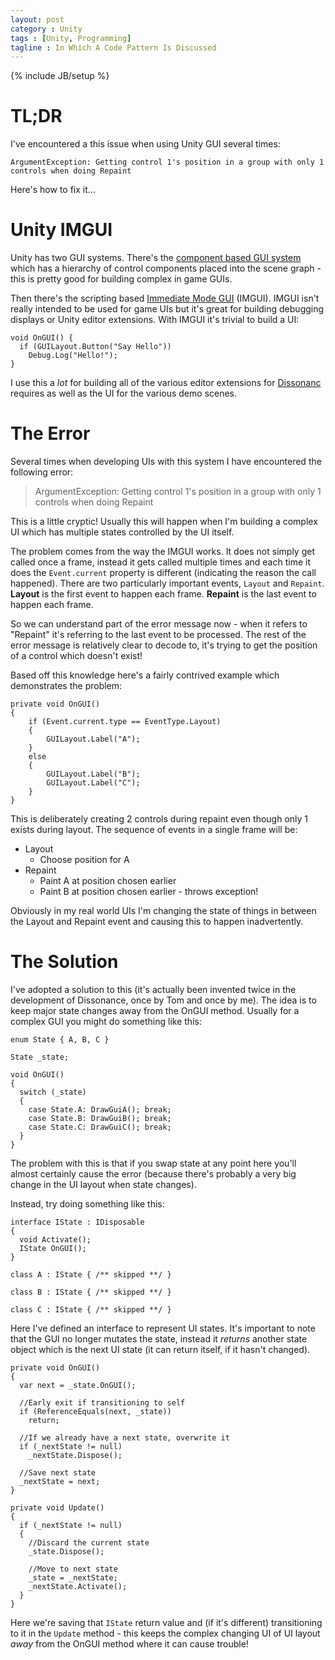 ```yaml
---
layout: post
category : Unity
tags : [Unity, Programming]
tagline : In Which A Code Pattern Is Discussed
---
```

{% include JB/setup %}

# TL;DR

I've encountered a this issue when using Unity GUI several times:

`ArgumentException: Getting control 1's position in a group with only 1 controls when doing Repaint`

Here's how to fix it...

# Unity IMGUI

Unity has two GUI systems. There's the [component based GUI system](https://docs.unity3d.com/Manual/UISystem.html) which has a hierarchy of control components placed into the scene graph - this is pretty good for building complex in game GUIs.

Then there's the scripting based [Immediate Mode GUI](https://docs.unity3d.com/Manual/GUIScriptingGuide.html) (IMGUI). IMGUI isn't really intended to be used for game UIs but it's great for building debugging displays or Unity editor extensions. With IMGUI it's trivial to build a UI:

```
void OnGUI() {
  if (GUILayout.Button("Say Hello"))
    Debug.Log("Hello!");
}
```

I use this a _lot_ for building all of the various editor extensions for [Dissonanc](https://www.assetstore.unity3d.com/#!/content/70078?aid=1100lJ2J) requires as well as the UI for the various demo scenes. 

# The Error

Several times when developing UIs with this system I have encountered the following error:

> ArgumentException: Getting control 1's position in a group with only 1 controls when doing Repaint

This is a little cryptic! Usually this will happen when I'm building a complex UI which has multiple states controlled by the UI itself.

The problem comes from the way the IMGUI works. It does not simply get called once a frame, instead it gets called multiple times and each time it does the `Event.current` property is different (indicating the reason the call happened). There are two particularly important events, `Layout` and `Repaint`. **Layout** is the first event to happen each frame. **Repaint** is the last event to happen each frame.

So we can understand part of the error message now - when it refers to "Repaint" it's referring to the last event to be processed. The rest of the error message is relatively clear to decode to, it's trying to get the position of a control which doesn't exist!

Based off this knowledge here's a fairly contrived example which demonstrates the problem:

```
private void OnGUI()
{
    if (Event.current.type == EventType.Layout)
    {
        GUILayout.Label("A");
    }
    else
    {
        GUILayout.Label("B");
        GUILayout.Label("C");
    }
}
```

This is deliberately creating 2 controls during repaint even though only 1 exists during layout. The sequence of events in a single frame will be:

 - Layout
   - Choose position for A
 - Repaint
   - Paint A at position chosen earlier
   - Paint B at position chosen earlier - throws exception!

Obviously in my real world UIs I'm changing the state of things in between the Layout and Repaint event and causing this to happen inadvertently.

# The Solution

I've adopted a solution to this (it's actually been invented twice in the development of Dissonance, once by Tom and once by me). The idea is to keep major state changes away from the OnGUI method. Usually for a complex GUI you might do something like this:

```
enum State { A, B, C }

State _state;

void OnGUI()
{
  switch (_state)
  {
    case State.A: DrawGuiA(); break;
    case State.B: DrawGuiB(); break;
    case State.C: DrawGuiC(); break;
  }
}
```

The problem with this is that if you swap state at any point here you'll almost certainly cause the error (because there's probably a very big change in the UI layout when state changes).

Instead, try doing something like this:

```
interface IState : IDisposable
{
  void Activate();
  IState OnGUI();
}

class A : IState { /** skipped **/ }

class B : IState { /** skipped **/ }

class C : IState { /** skipped **/ }
```

Here I've defined an interface to represent UI states. It's important to note that the GUI no longer mutates the state, instead it _returns_ another state object which is the next UI state (it can return itself, if it hasn't changed).

```
private void OnGUI()
{
  var next = _state.OnGUI();
  
  //Early exit if transitioning to self
  if (ReferenceEquals(next, _state))
    return;
  
  //If we already have a next state, overwrite it
  if (_nextState != null)
    _nextState.Dispose();
    
  //Save next state
  _nextState = next;
}
                
private void Update()
{
  if (_nextState != null)
  {
    //Discard the current state
    _state.Dispose();
    
    //Move to next state
    _state = _nextState;
    _nextState.Activate();
  }
}
```

Here we're saving that `IState` return value and (if it's different) transitioning to it in the `Update` method - this keeps the complex changing UI of UI layout _away_ from the OnGUI method where it can cause trouble!
